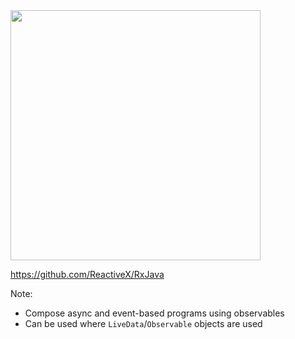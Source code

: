 <img src="img/rxjava-logo.png" height=400 />

<br />

https://github.com/ReactiveX/RxJava

Note:
+ Compose async and event-based programs using observables
+ Can be used where `LiveData`/`Observable` objects are used